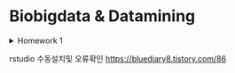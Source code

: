 # Biobigdata & Datamining




<details>
<summary>Homework 1</summary>
<div markdown="1">

영문텍스트 단어 빈도수 출력

![top10_barplot](https://user-images.githubusercontent.com/77844152/133088943-cd2f35a2-3172-4d42-95b7-05c86fd2e6ef.png)

오바마 연설문 읽어온 후 ->특수문자 제거하는 전처리, 띄어쓰기 단어로 읽어오기

빈도수 표시후에 barplot 그림

</div>
</details>



rstudio 수동설치및 오류확인
https://bluediary8.tistory.com/86

